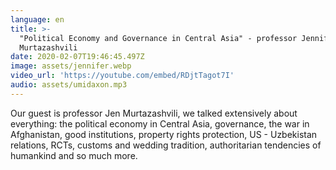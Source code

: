 ```yaml
---
language: en
title: >-
  "Political Economy and Governance in Central Asia" - professor Jennifer
  Murtazashvili
date: 2020-02-07T19:46:45.497Z
image: assets/jennifer.webp
video_url: 'https://youtube.com/embed/RDjtTagot7I'
audio: assets/umidaxon.mp3
---
```

Our guest is professor Jen Murtazashvili, we talked extensively about everything: the political economy in Central Asia, governance, the war in Afghanistan, good institutions, property rights protection, US - Uzbekistan relations, RCTs, customs and wedding tradition, authoritarian tendencies of humankind and so much more.
